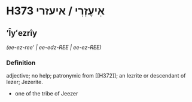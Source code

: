 # H373 אִיעֶזְרִי / איעזרי

## ʼÎyʻezrîy

_(ee-ez-ree' | ee-edz-REE | ee-ez-REE)_

### Definition

adjective; no help; patronymic from [[H372]]; an Iezrite or descendant of Iezer; Jezerite.

- one of the tribe of Jeezer
